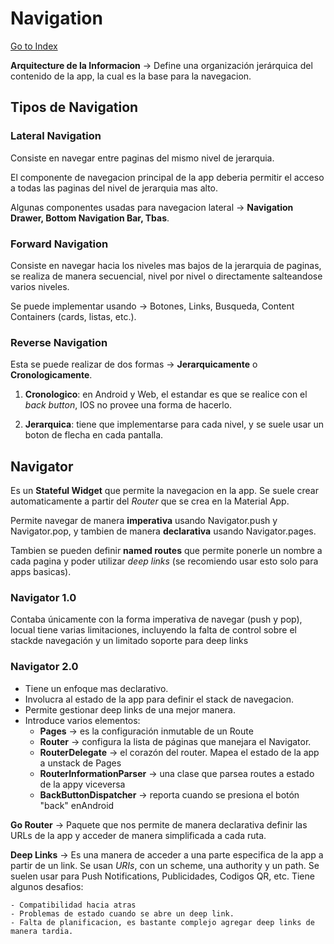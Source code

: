 # Navigation
[Go to Index](resumen.md)

**Arquitecture de la Informacion** &rarr; Define una organización jerárquica del contenido de la app, la cual es la base para la navegacion.

## Tipos de Navigation

### Lateral Navigation

Consiste en navegar entre paginas del mismo nivel de jerarquia.

El componente de navegacion principal de la app deberia permitir el acceso a todas las paginas del nivel de jerarquia mas alto. 

Algunas componentes usadas para navegacion lateral &rarr; **Navigation Drawer, Bottom Navigation Bar, Tbas**.

### Forward Navigation

Consiste en navegar hacia los niveles mas bajos de la jerarquia de paginas, se realiza de manera secuencial, nivel por nivel o directamente salteandose varios niveles.

Se puede implementar usando &rarr; Botones, Links, Busqueda, Content Containers (cards, listas, etc.).

### Reverse Navigation

Esta se puede realizar de dos formas &rarr; **Jerarquicamente** o **Cronologicamente**.

1. **Cronologico**: en Android y Web, el estandar es que se realice con el _back button_, IOS no provee una forma de hacerlo.

2. **Jerarquica**: tiene que implementarse para cada nivel, y se suele usar un boton de flecha en cada pantalla.

## Navigator

Es un **Stateful Widget** que permite la navegacion en la app. Se suele crear automaticamente a partir del _Router_ que se crea en la Material App.

Permite navegar de manera **imperativa** usando Navigator.push y Navigator.pop, y tambien de manera **declarativa** usando Navigator.pages.


Tambien se pueden definir **named routes** que permite ponerle un nombre a cada pagina y poder utilizar _deep links_ (se recomiendo usar esto solo para apps basicas). 

### Navigator 1.0

Contaba únicamente con la forma imperativa de navegar (push y pop), locual tiene varias limitaciones, incluyendo la falta de control sobre el stackde navegación y un limitado soporte para deep links

### Navigator 2.0

- Tiene un enfoque mas declarativo.
- Involucra al estado de la app para definir el stack de navegacion.
- Permite gestionar deep links de una mejor manera.
- Introduce varios elementos:
    - **Pages** &rarr; es la configuración inmutable de un Route
    - **Router** &rarr; configura la lista de páginas que manejara el Navigator. 
    - **RouterDelegate** &rarr; el corazón del router. Mapea el estado de la app a unstack de Pages
    - **RouterInformationParser** &rarr; una clase que parsea routes a estado de la appy viceversa
    - **BackButtonDispatcher** &rarr; reporta cuando se presiona el botón "back" enAndroid

**Go Router** &rarr; Paquete que nos permite de manera declarativa definir las URLs de la app y acceder de manera simplificada a cada ruta.

**Deep Links** &rarr; Es una manera de acceder a una parte especifica de la app a partir de un link. Se usan _URIs_, con un scheme, una authority y un path. Se suelen usar para Push Notifications, Publicidades, Codigos QR, etc. Tiene algunos desafios:

    - Compatibilidad hacia atras
    - Problemas de estado cuando se abre un deep link.
    - Falta de planificacion, es bastante complejo agregar deep links de manera tardia.